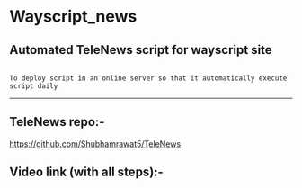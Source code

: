 # Wayscript_news

## Automated TeleNews script for wayscript site

```

To deploy script in an online server so that it automatically execute script daily

```



<hr>



## TeleNews repo:-

https://github.com/Shubhamrawat5/TeleNews



## Video link (with all steps):- 
